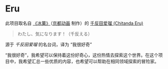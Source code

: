 # Eru

此项目取名自 [《冰菓》](https://zh.moegirl.org.cn/%E5%86%B0%E8%8F%93)（[京都动画](https://www.kyotoanimation.co.jp/) 制作）的 [千反田爱瑠 (Chitanda Eru)](https://zh.moegirl.org.cn/%E5%8D%83%E5%8F%8D%E7%94%B0%E7%88%B1%E7%91%A0)

> わたし、気になります！（千反える）

源于 *千反田爱瑠* 的名台词，译为 “我很好奇”

“我很好奇”，我希望可以保持着这份好奇心，这份热情去探索这个世界。在这个项目中，我希望汇总一些优质的内容，也希望可以帮助在相同领域探索的冒险家。
